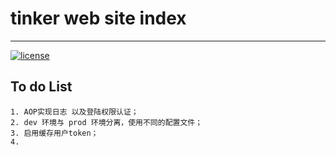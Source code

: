 # tinker web site index
---
[![license](https://img.shields.io/github/license/mashape/apistatus.svg?style=plastic)]()



## To do List
    1. AOP实现日志 以及登陆权限认证；
    2. dev 环境与 prod 环境分离，使用不同的配置文件；
    3. 启用缓存用户token；
    4.